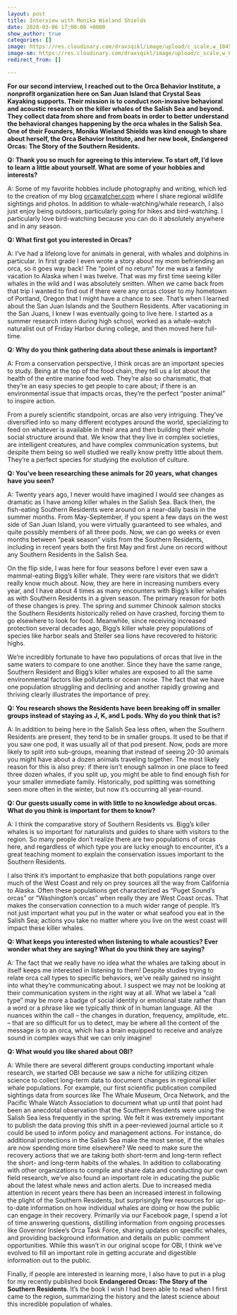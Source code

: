 ```yaml
---
layout: post
title: Interview with Monika Wieland Shields
date: 2020-03-06 17:00:00 +0000
show_author: true
categories: []
image: https://res.cloudinary.com/draxsqikl/image/upload/c_scale,w_1045/v1583282665/2020-03-03_16-21-25_1_ttu3tp.jpg
image-sm: https://res.cloudinary.com/draxsqikl/image/upload/c_scale,w_601/v1583282665/2020-03-03_16-21-25_1_ttu3tp.jpg
redirect_from: []

---
```

**For our second interview, I reached out to the Orca Behavior Institute, a nonprofit organization here on San Juan Island that Crystal Seas Kayaking supports. Their mission is to conduct non-invasive behavioral and acoustic research on the killer whales of the Salish Sea and beyond. They collect data from shore and from boats in order to better understand the behavioral changes happening by the orca whales in the Salish Sea. One of their Founders, Monika Wieland Shields was kind enough to share about herself, the Orca Behavior Institute, and her new book,** **Endangered Orcas: The Story of the Southern Residents.**

**Q: Thank you so much for agreeing to this interview. To start off, I'd love to learn a little about yourself. What are some of your hobbies and interests?**

A: Some of my favorite hobbies include photography and writing, which led to the creation of my blog [orcawatcher.com](https://www.orcawatcher.com) where I share regional wildlife sightings and photos. In addition to whale-watching/whale research, I also just enjoy being outdoors, particularly going for hikes and bird-watching. I particularly love bird-watching because you can do it absolutely anywhere and in any season.

**Q: What first got you interested in Orcas?**

A: I’ve had a lifelong love for animals in general, with whales and dolphins in particular. In first grade I even wrote a story about my mom befriending an orca, so it goes way back! The “point of no return” for me was a family vacation to Alaska when I was twelve. That was my first time seeing killer whales in the wild and I was absolutely smitten. When we came back from that trip I wanted to find out if there were any orcas closer to my hometown of Portland, Oregon that I might have a chance to see. That’s when I learned about the San Juan Islands and the Southern Residents. After vacationing in the San Juans, I knew I was eventually going to live here. I started as a summer research intern during high school, worked as a whale-watch naturalist out of Friday Harbor during college, and then moved here full-time.

**Q: Why do you think gathering data about these animals is important?**

A: From a conservation perspective, I think orcas are an important species to study. Being at the top of the food chain, they tell us a lot about the health of the entire marine food web. They’re also so charismatic, that they’re an easy species to get people to care about; if there is an environmental issue that impacts orcas, they’re the perfect “poster animal” to inspire action.

From a purely scientific standpoint, orcas are also very intriguing. They’ve diversified into so many different ecotypes around the world, specializing to feed on whatever is available in their area and then building their whole social structure around that. We know that they live in complex societies, are intelligent creatures, and have complex communication systems, but despite them being so well studied we really know pretty little about them. They’re a perfect species for studying the evolution of culture.

**Q: You’ve been researching these animals for 20 years, what changes have you seen?**

A: Twenty years ago, I never would have imagined I would see changes as dramatic as I have among killer whales in the Salish Sea. Back then, the fish-eating Southern Residents were around on a near-daily basis in the summer months. From May-September, if you spent a few days on the west side of San Juan Island, you were virtually guaranteed to see whales, and quite possibly members of all three pods. Now, we can go weeks or even months between “peak season” visits from the Southern Residents, including in recent years both the first May and first June on record without any Southern Residents in the Salish Sea.

On the flip side, I was here for four seasons before I ever even saw a mammal-eating Bigg’s killer whale. They were rare visitors that we didn’t really know much about. Now, they are here in increasing numbers every year, and I have about 4 times as many encounters with Bigg’s killer whales as with Southern Residents in a given season. The primary reason for both of these changes is prey. The spring and summer Chinook salmon stocks the Southern Residents historically relied on have crashed, forcing them to go elsewhere to look for food. Meanwhile, since receiving increased protection several decades ago, Bigg’s killer whale prey populations of species like harbor seals and Steller sea lions have recovered to historic highs.

We’re incredibly fortunate to have two populations of orcas that live in the same waters to compare to one another. Since they have the same range, Southern Resident and Bigg’s killer whales are exposed to all the same environmental factors like pollutants or ocean noise. The fact that we have one population struggling and declining and another rapidly growing and thriving clearly illustrates the importance of prey.

**Q: You research shows the Residents have been breaking off in smaller groups instead of staying as J, K, and L pods. Why do you think that is?**

A: In addition to being here in the Salish Sea less often, when the Southern Residents are present, they tend to be in smaller groups. It used to be that if you saw one pod, it was usually all of that pod present. Now, pods are more likely to split into sub-groups, meaning that instead of seeing 20-30 animals you might have about a dozen animals traveling together. The most likely reason for this is also prey: if there isn’t enough salmon in one place to feed three dozen whales, if you split up, you might be able to find enough fish for your smaller immediate family. Historically, pod splitting was something seen more often in the winter, but now it’s occurring all year-round.

**Q: Our guests usually come in with little to no knowledge about orcas. What do you think is important for them to know?**

A: I think the comparative story of Southern Residents vs. Bigg’s killer whales is so important for naturalists and guides to share with visitors to the region. So many people don’t realize there are two populations of orcas here, and regardless of which type you are lucky enough to encounter, it’s a great teaching moment to explain the conservation issues important to the Southern Residents.

I also think it’s important to emphasize that both populations range over much of the West Coast and rely on prey sources all the way from California to Alaska. Often these populations get characterized as “Puget Sound’s orcas” or “Washington’s orcas” when really they are West Coast orcas. That makes the conservation connection to a much wider range of people. It’s not just important what you put in the water or what seafood you eat in the Salish Sea; actions you take no matter where you live on the west coast will impact these killer whales.

**Q: What keeps you interested when listening to whale acoustics? Ever wonder what they are saying? What do you think they are saying?**

A: The fact that we really have no idea what the whales are talking about in itself keeps me interested in listening to them! Despite studies trying to relate orca call types to specific behaviors, we’ve really gained no insight into what they’re communicating about. I suspect we may not be looking at their communication system in the right way at all. What we label a “call type” may be more a badge of social identity or emotional state rather than a word or a phrase like we typically think of in human language. All the nuances within the call – the changes in duration, frequency, amplitude, etc. – that are so difficult for us to detect, may be where all the content of the message is to an orca, which has a brain equipped to receive and analyze sound in complex ways that we can only imagine!

**Q: What would you like shared about OBI?**

A: While there are several different groups conducting important whale research, we started OBI because we saw a niche for utilizing citizen science to collect long-term data to document changes in regional killer whale populations. For example, our first scientific publication compiled sightings data from sources like The Whale Museum, Orca Network, and the Pacific Whale Watch Association to document what up until that point had been an anecdotal observation that the Southern Residents were using the Salish Sea less frequently in the spring. We felt it was extremely important to publish the data proving this shift in a peer-reviewed journal article so it could be used to inform policy and management actions. For instance, do additional protections in the Salish Sea make the most sense, if the whales are now spending more time elsewhere? We need to make sure the recovery actions that we are taking both short-term and long-term reflect the short- and long-term habits of the whales. In addition to collaborating with other organizations to compile and share data and conducting our own field research, we’ve also found an important role in educating the public about the latest whale news and action alerts. Due to increased media attention in recent years there has been an increased interest in following the plight of the Southern Residents, but surprisingly few resources for up-to-date information on how individual whales are doing or how the public can engage in their recovery. Primarily via our Facebook page, I spend a lot of time answering questions, distilling information from ongoing processes like Governor Inslee’s Orca Task Force, sharing updates on specific whales, and providing background information and details on public comment opportunities. While this wasn’t in our original scope for OBI, I think we’ve evolved to fill an important role in getting accurate and digestible information out to the public.

Finally, if people are interested in learning more, I also have to put in a plug for my recently published book **Endangered Orcas: The Story of the Southern Residents**. It’s the book I wish I had been able to read when I first came to the region, summarizing the history and the latest science about this incredible population of whales.